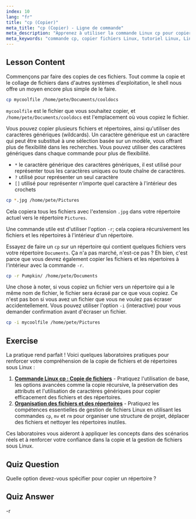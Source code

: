 ```yaml
---
index: 10
lang: "fr"
title: "cp (Copier)"
meta_title: "cp (Copier) - Ligne de commande"
meta_description: "Apprenez à utiliser la commande Linux cp pour copier des fichiers et des répertoires. Comprenez les options comme -r et les caractères génériques. Commencez votre parcours Linux dès aujourd'hui !"
meta_keywords: "commande cp, copier fichiers Linux, tutoriel Linux, Linux débutant, cp -r, caractères génériques Linux, guide Linux"
---
```


## Lesson Content

Commençons par faire des copies de ces fichiers. Tout comme la copie et le collage de fichiers dans d'autres systèmes d'exploitation, le shell nous offre un moyen encore plus simple de le faire.

```bash
cp mycoolfile /home/pete/Documents/cooldocs
```

`mycoolfile` est le fichier que vous souhaitez copier, et `/home/pete/Documents/cooldocs` est l'emplacement où vous copiez le fichier.

Vous pouvez copier plusieurs fichiers et répertoires, ainsi qu'utiliser des caractères génériques (wildcards). Un caractère générique est un caractère qui peut être substitué à une sélection basée sur un modèle, vous offrant plus de flexibilité dans les recherches. Vous pouvez utiliser des caractères génériques dans chaque commande pour plus de flexibilité.

- `*` le caractère générique des caractères génériques, il est utilisé pour représenter tous les caractères uniques ou toute chaîne de caractères.
- `?` utilisé pour représenter un seul caractère
- `[]` utilisé pour représenter n'importe quel caractère à l'intérieur des crochets

```bash
cp *.jpg /home/pete/Pictures
```

Cela copiera tous les fichiers avec l'extension `.jpg` dans votre répertoire actuel vers le répertoire `Pictures`.

Une commande utile est d'utiliser l'option `-r`; cela copiera récursivement les fichiers et les répertoires à l'intérieur d'un répertoire.

Essayez de faire un `cp` sur un répertoire qui contient quelques fichiers vers votre répertoire `Documents`. Ça n'a pas marché, n'est-ce pas ? Eh bien, c'est parce que vous devrez également copier les fichiers et les répertoires à l'intérieur avec la commande `-r`.

```bash
cp -r Pumpkin/ /home/pete/Documents
```

Une chose à noter, si vous copiez un fichier vers un répertoire qui a le même nom de fichier, le fichier sera écrasé par ce que vous copiez. Ce n'est pas bon si vous avez un fichier que vous ne voulez pas écraser accidentellement. Vous pouvez utiliser l'option `-i` (interactive) pour vous demander confirmation avant d'écraser un fichier.

```bash
cp -i mycoolfile /home/pete/Pictures
```

## Exercise

La pratique rend parfait ! Voici quelques laboratoires pratiques pour renforcer votre compréhension de la copie de fichiers et de répertoires sous Linux :

1. **[Commande Linux cp : Copie de fichiers](https://labex.io/fr/labs/linux-linux-cp-command-file-copying-209744)** - Pratiquez l'utilisation de base, les options avancées comme la copie récursive, la préservation des attributs et l'utilisation de caractères génériques pour copier efficacement des fichiers et des répertoires.
2. **[Organisation des fichiers et des répertoires](https://labex.io/fr/labs/linux-organizing-files-and-directories-387877)** - Pratiquez les compétences essentielles de gestion de fichiers Linux en utilisant les commandes `cp`, `mv` et `rm` pour organiser une structure de projet, déplacer des fichiers et nettoyer les répertoires inutiles.

Ces laboratoires vous aideront à appliquer les concepts dans des scénarios réels et à renforcer votre confiance dans la copie et la gestion de fichiers sous Linux.

## Quiz Question

Quelle option devez-vous spécifier pour copier un répertoire ?

## Quiz Answer

-r
